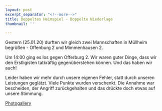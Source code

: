 ```yaml
---
layout: post
excerpt_separator: "<!--more-->"
title: Doppeltes Heimspiel - Doppelte Niederlage
thumbnail: ''

---
```

Gestern (25.01.20) durften wir gleich zwei Mannschaften in Müllheim begrüßen - Offenburg 2 und Mimmenhausen 2.

Um 14:00 ging es los gegen Offerburg 2. Wir waren guter Dinge, dass wir den Erstligisten tatkräftig gegenüberstehen können. Und das haben wir auch!

Leider haben wir mehr durch unsere eigenen Fehler, statt durch unseren Leistungen geglätzt. Viele Punkte wurden verschenkt. Die Annahme war bescheiden, der Angriff zurückgehalten und das drückte doch etwas auf unsere Stimmung.

[Photogallery](https://photos.app.goo.gl/LVx9rNW515EHeDak6)